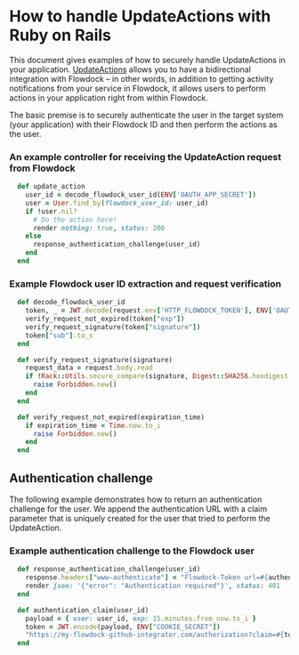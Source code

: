 # How to handle UpdateActions with Ruby on Rails

This document gives examples of how to securely handle UpdateActions in your application. [UpdateActions](http://schema.org/UpdateAction) allows you to have a bidirectional integration with Flowdock – in other words, in addition to getting activity notifications from your service in Flowdock, it allows users to perform actions in your application right from within Flowdock.

The basic premise is to securely authenticate the user in the target system (your application) with their Flowdock ID and then perform the actions as the user.

### An example controller for receiving the UpdateAction request from Flowdock
```ruby
  def update_action
    user_id = decode_flowdock_user_id(ENV['OAUTH_APP_SECRET'])
    user = User.find_by(flowdock_user_id: user_id)
    if !user.nil?
      # Do the action here!
      render nothing: true, status: 200
    else
      response_authentication_challenge(user_id)
    end
  end
```

### Example Flowdock user ID extraction and request verification
```ruby
  def decode_flowdock_user_id
    token, _ = JWT.decode(request.env['HTTP_FLOWDOCK_TOKEN'], ENV['OAUTH_APP_SECRET'])
    verify_request_not_expired(token["exp"])
    verify_request_signature(token["signature"])
    token["sub"].to_s
  end

  def verify_request_signature(signature)
    request_data = request.body.read
    if !Rack::Utils.secure_compare(signature, Digest::SHA256.hexdigest(request_data))
      raise Forbidden.new()
    end
  end

  def verify_request_not_expired(expiration_time)
    if expiration_time < Time.now.to_i
      raise Forbidden.new()
    end
  end
```

## Authentication challenge

The following example demonstrates how to return an authentication challenge for the user. We append the authentication URL with a claim parameter that is uniquely created for the user that tried to perform the UpdateAction.

### Example authentication challenge to the Flowdock user
```ruby
  def response_authentication_challenge(user_id)
    response.headers["www-authenticate"] = "Flowdock-Token url=#{authentication_claim(user_id)}"
    render json: '{"error": "Authentication required"}', status: 401
  end

  def authentication_claim(user_id)
    payload = { user: user_id, exp: 15.minutes.from_now.to_i }
    token = JWT.encode(payload, ENV["COOKIE_SECRET"])
    "https://my-flowdock-github-integrator.com/authorization?claim=#{token}"
  end
```
